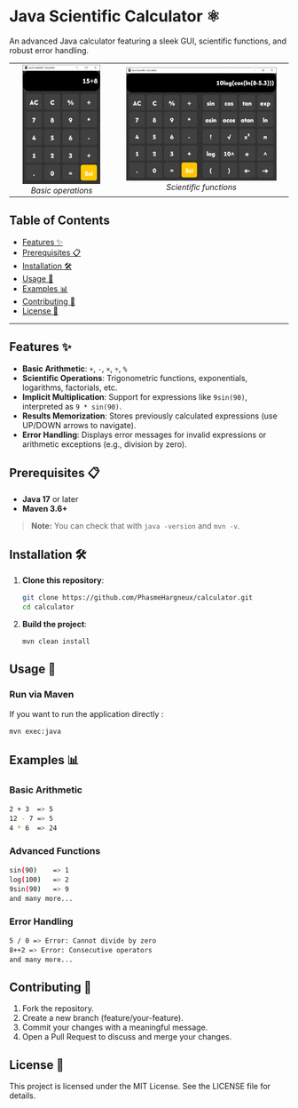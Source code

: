 # Java Scientific Calculator ⚛️

An advanced Java calculator featuring a sleek GUI, scientific functions, and robust error handling.

<table>
  <tr>
    <td align="center">
      <img src="docs/basic_screen.png" alt="Calculator Screenshot" width="80%">
      <br>
      <em>Basic operations</em>
    </td>
    <td align="center">
      <img src="docs/scientific_screen.png" alt="Calculator Screenshot" width="90%">
      <br>
      <em>Scientific functions</em>
    </td>
  </tr>
</table>

## Table of Contents
- [Features ✨](#features)
- [Prerequisites 📋](#prerequisites)
- [Installation 🛠️](#installation)
- [Usage 🚀](#usage)
- [Examples 📊](#examples)
- [Contributing 🤝](#contributing)
- [License 📜](#license)

---

## Features ✨ <a id="features"></a>
- **Basic Arithmetic**: `+`, `-`, `×`, `÷`, `%`
- **Scientific Operations**: Trigonometric functions, exponentials, logarithms, factorials, etc.
- **Implicit Multiplication**: Support for expressions like `9sin(90)`, interpreted as `9 * sin(90)`.
- **Results Memorization**: Stores previously calculated expressions (use UP/DOWN arrows to navigate).
- **Error Handling**: Displays error messages for invalid expressions or arithmetic exceptions (e.g., division by zero).

## Prerequisites 📋 <a id="prerequisites"></a>
- **Java 17** or later  
- **Maven 3.6+**

> **Note:** You can check that with `java -version` and `mvn -v`.

## Installation 🛠️ <a id="installation"></a>

1. **Clone this repository**:
   ```bash
   git clone https://github.com/PhasmeHargneux/calculator.git
   cd calculator
   ```

2. **Build the project**:
   ```bash
   mvn clean install
   ```

## Usage 🚀 <a id="usage"></a>

### Run via Maven
If you want to run the application directly :

```bash
mvn exec:java 
```

## Examples 📊 <a id="examples"></a>

### Basic Arithmetic
```bash
2 + 3  => 5
12 - 7 => 5
4 * 6  => 24
```

### Advanced Functions
```bash
sin(90)    => 1
log(100)   => 2
9sin(90)   => 9
and many more...
```

### Error Handling
```bash
5 / 0 => Error: Cannot divide by zero
8++2 => Error: Consecutive operators
and many more...
```

## Contributing 🤝 <a id="contributing"></a>
1. Fork the repository.
2. Create a new branch (feature/your-feature).
3. Commit your changes with a meaningful message.
4. Open a Pull Request to discuss and merge your changes.

## License 📜 <a id="license"></a>
This project is licensed under the MIT License. See the LICENSE file for details.
